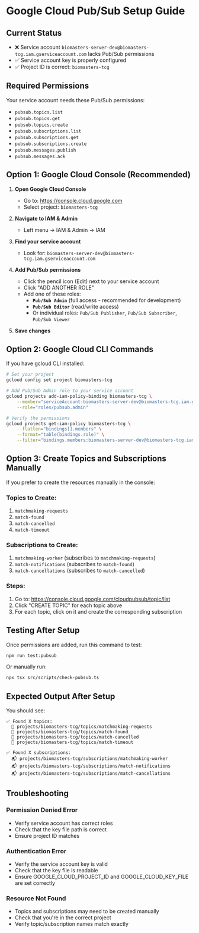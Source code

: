 # Google Cloud Pub/Sub Setup Guide

## Current Status
- ❌ Service account `biomasters-server-dev@biomasters-tcg.iam.gserviceaccount.com` lacks Pub/Sub permissions
- ✅ Service account key is properly configured
- ✅ Project ID is correct: `biomasters-tcg`

## Required Permissions

Your service account needs these Pub/Sub permissions:
- `pubsub.topics.list`
- `pubsub.topics.get`
- `pubsub.topics.create`
- `pubsub.subscriptions.list`
- `pubsub.subscriptions.get`
- `pubsub.subscriptions.create`
- `pubsub.messages.publish`
- `pubsub.messages.ack`

## Option 1: Google Cloud Console (Recommended)

1. **Open Google Cloud Console**
   - Go to: https://console.cloud.google.com
   - Select project: `biomasters-tcg`

2. **Navigate to IAM & Admin**
   - Left menu → IAM & Admin → IAM

3. **Find your service account**
   - Look for: `biomasters-server-dev@biomasters-tcg.iam.gserviceaccount.com`

4. **Add Pub/Sub permissions**
   - Click the pencil icon (Edit) next to your service account
   - Click "ADD ANOTHER ROLE"
   - Add one of these roles:
     - **`Pub/Sub Admin`** (full access - recommended for development)
     - **`Pub/Sub Editor`** (read/write access)
     - Or individual roles: `Pub/Sub Publisher`, `Pub/Sub Subscriber`, `Pub/Sub Viewer`

5. **Save changes**

## Option 2: Google Cloud CLI Commands

If you have gcloud CLI installed:

```bash
# Set your project
gcloud config set project biomasters-tcg

# Add Pub/Sub Admin role to your service account
gcloud projects add-iam-policy-binding biomasters-tcg \
    --member="serviceAccount:biomasters-server-dev@biomasters-tcg.iam.gserviceaccount.com" \
    --role="roles/pubsub.admin"

# Verify the permissions
gcloud projects get-iam-policy biomasters-tcg \
    --flatten="bindings[].members" \
    --format="table(bindings.role)" \
    --filter="bindings.members:biomasters-server-dev@biomasters-tcg.iam.gserviceaccount.com"
```

## Option 3: Create Topics and Subscriptions Manually

If you prefer to create the resources manually in the console:

### Topics to Create:
1. `matchmaking-requests`
2. `match-found`
3. `match-cancelled`
4. `match-timeout`

### Subscriptions to Create:
1. `matchmaking-worker` (subscribes to `matchmaking-requests`)
2. `match-notifications` (subscribes to `match-found`)
3. `match-cancellations` (subscribes to `match-cancelled`)

### Steps:
1. Go to: https://console.cloud.google.com/cloudpubsub/topic/list
2. Click "CREATE TOPIC" for each topic above
3. For each topic, click on it and create the corresponding subscription

## Testing After Setup

Once permissions are added, run this command to test:

```bash
npm run test:pubsub
```

Or manually run:
```bash
npx tsx src/scripts/check-pubsub.ts
```

## Expected Output After Setup

You should see:
```
✅ Found X topics:
  📢 projects/biomasters-tcg/topics/matchmaking-requests
  📢 projects/biomasters-tcg/topics/match-found
  📢 projects/biomasters-tcg/topics/match-cancelled
  📢 projects/biomasters-tcg/topics/match-timeout

✅ Found X subscriptions:
  📬 projects/biomasters-tcg/subscriptions/matchmaking-worker
  📬 projects/biomasters-tcg/subscriptions/match-notifications
  📬 projects/biomasters-tcg/subscriptions/match-cancellations
```

## Troubleshooting

### Permission Denied Error
- Verify service account has correct roles
- Check that the key file path is correct
- Ensure project ID matches

### Authentication Error
- Verify the service account key is valid
- Check that the key file is readable
- Ensure GOOGLE_CLOUD_PROJECT_ID and GOOGLE_CLOUD_KEY_FILE are set correctly

### Resource Not Found
- Topics and subscriptions may need to be created manually
- Check that you're in the correct project
- Verify topic/subscription names match exactly
